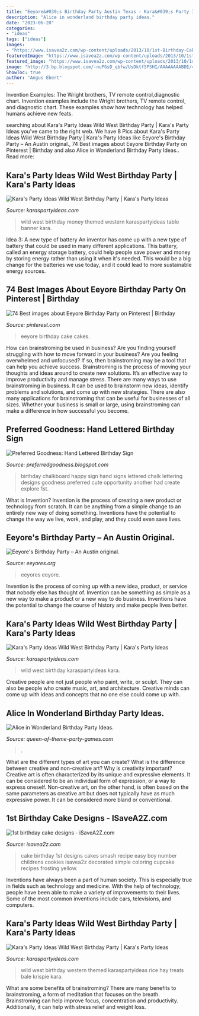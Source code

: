 ```yaml
---
title: "Eeyore&#039;s Birthday Party Austin Texas - Kara&#039;s Party Ideas Wild West Birthday Party"
description: "Alice in wonderland birthday party ideas."
date: "2023-06-20"
categories:
- "ideas"
tags: ["ideas"]
images:
- "https://www.isavea2z.com/wp-content/uploads/2013/10/1st-Birthday-Cake-Ideas.jpg"
featuredImage: "https://www.isavea2z.com/wp-content/uploads/2013/10/1st-Birthday-Cake-Ideas.jpg"
featured_image: "https://www.isavea2z.com/wp-content/uploads/2013/10/1st-Birthday-Cake-Ideas.jpg"
image: "http://3.bp.blogspot.com/-nuPGsD_qbfw/UsDktf5PSHI/AAAAAAAABDE/4LTTGzo4VFM/s1600/P1000328.jpg"
ShowToc: true
author: "Angus Ebert"
---
```



Invention Examples: The Wright brothers, TV remote control,diagnostic chart.
Invention examples include the Wright brothers, TV remote control, and diagnostic chart. These examples show how technology has helped humans achieve new feats.

	

		
searching about Kara&#039;s Party Ideas Wild West Birthday Party | Kara&#039;s Party Ideas you've came to the right web. We have 8 Pics about Kara&#039;s Party Ideas Wild West Birthday Party | Kara&#039;s Party Ideas like Eeyore&#039;s Birthday Party – An Austin original., 74 Best images about Eeyore Birthday Party on Pinterest | Birthday and also Alice in Wonderland Birthday Party Ideas.. Read more:
		
    
## Kara&#039;s Party Ideas Wild West Birthday Party | Kara&#039;s Party Ideas

<img loading=lazy src="https://karaspartyideas.com/wp-content/uploads/2017/02/Wild-West-Birthday-Party-via-Karas-Party-Ideas-KarasPartyIdeas.com22.jpg" onerror="this.onerror=null;this.src='https://tse4.mm.bing.net/th?id=OIP.ihxYp-jm2TWEt9JnghCAGwHaFj&amp;pid=15.1';" alt="Kara&#039;s Party Ideas Wild West Birthday Party | Kara&#039;s Party Ideas">

_Source: karaspartyideas.com_

>wild west birthday money themed western karaspartyideas table banner kara. 

	

Idea 3: A new type of battery
An inventor has come up with a new type of battery that could be used in many different applications. This battery, called an energy storage battery, could help people save power and money by storing energy rather than using it when it's needed. This would be a big change for the batteries we use today, and it could lead to more sustainable energy sources.

    
## 74 Best Images About Eeyore Birthday Party On Pinterest | Birthday

<img loading=lazy src="https://s-media-cache-ak0.pinimg.com/736x/3b/d5/4e/3bd54e7365a1cb34214ad3acfc97617d.jpg" onerror="this.onerror=null;this.src='https://tse1.mm.bing.net/th?id=OIP.isDImSHXt6crmvzKTh1KLgHaJ3&amp;pid=15.1';" alt="74 Best images about Eeyore Birthday Party on Pinterest | Birthday">

_Source: pinterest.com_

>eeyore birthday cake cakes. 

	

How can brainstroming be used in business?
Are you finding yourself struggling with how to move forward in your business? Are you feeling overwhelmed and unfocused? If so, then brainstroming may be a tool that can help you achieve success. Brainstroming is the process of moving your thoughts and ideas around to create new solutions. It’s an effective way to improve productivity and manage stress.
There are many ways to use brainstroming in business. It can be used to brainstorm new ideas, identify problems and solutions, and come up with new strategies. There are also many applications for brainstroming that can be useful for businesses of all sizes. Whether your business is small or large, using brainstroming can make a difference in how successful you become.

    
## Preferred Goodness: Hand Lettered Birthday Sign

<img loading=lazy src="http://3.bp.blogspot.com/-nuPGsD_qbfw/UsDktf5PSHI/AAAAAAAABDE/4LTTGzo4VFM/s1600/P1000328.jpg" onerror="this.onerror=null;this.src='https://tse2.mm.bing.net/th?id=OIP.xEIJD6QawAPvAyGEhfKTCAHaLd&amp;pid=15.1';" alt="Preferred Goodness: Hand Lettered Birthday Sign">

_Source: preferredgoodness.blogspot.com_

>birthday chalkboard happy sign hand signs lettered chalk lettering designs goodness preferred cute opportunity another had create explore 1st. 

	

What is Invention?
Invention is the process of creating a new product or technology from scratch. It can be anything from a simple change to an entirely new way of doing something. Inventions have the potential to change the way we live, work, and play, and they could even save lives.

    
## Eeyore&#039;s Birthday Party – An Austin Original.

<img loading=lazy src="http://eeyores.org/wp-content/uploads/2020/04/0423201454_HDR.jpeg" onerror="this.onerror=null;this.src='https://tse2.mm.bing.net/th?id=OIP._itxfW9vZOwzSnyxYgV1VgHaIx&amp;pid=15.1';" alt="Eeyore&#039;s Birthday Party – An Austin original.">

_Source: eeyores.org_

>eeyores eeyore. 

	

Invention is the process of coming up with a new idea, product, or service that nobody else has thought of. Invention can be something as simple as a new way to make a product or a new way to do business. Inventions have the potential to change the course of history and make people lives better.

    
## Kara&#039;s Party Ideas Wild West Birthday Party | Kara&#039;s Party Ideas

<img loading=lazy src="http://karaspartyideas.com/wp-content/uploads/2017/02/Wild-West-Birthday-Party-via-Karas-Party-Ideas-KarasPartyIdeas.com8_.jpg" onerror="this.onerror=null;this.src='https://tse2.mm.bing.net/th?id=OIP.RmjhAHdB4cC99bvxqnYkGQHaFj&amp;pid=15.1';" alt="Kara&#039;s Party Ideas Wild West Birthday Party | Kara&#039;s Party Ideas">

_Source: karaspartyideas.com_

>wild west birthday karaspartyideas kara. 

	

Creative people are not just people who paint, write, or sculpt. They can also be people who create music, art, and architecture. Creative minds can come up with ideas and concepts that no one else could come up with.

    
## Alice In Wonderland Birthday Party Ideas.

<img loading=lazy src="https://www.queen-of-theme-party-games.com/images/xwonderland-birthday-party.jpg.pagespeed.ic.dCpt3jLkLf.jpg" onerror="this.onerror=null;this.src='https://tse3.mm.bing.net/th?id=OIP.hVCpkhI-AyOlkfL5CcWJywHaGX&amp;pid=15.1';" alt="Alice in Wonderland Birthday Party Ideas.">

_Source: queen-of-theme-party-games.com_

>. 

	

What are the different types of art you can create? What is the difference between creative and non-creative art? Why is creativity important?
Creative art is often characterized by its unique and expressive elements. It can be considered to be an individual form of expression, or a way to express oneself. Non-creative art, on the other hand, is often based on the same parameters as creative art but does not typically have as much expressive power. It can be considered more bland or conventional.

    
## 1st Birthday Cake Designs - ISaveA2Z.com

<img loading=lazy src="https://www.isavea2z.com/wp-content/uploads/2013/10/1st-Birthday-Cake-Ideas.jpg" onerror="this.onerror=null;this.src='https://tse2.mm.bing.net/th?id=OIP.hHxZD9VMkvHvJbPYnl3utAHaKl&amp;pid=15.1';" alt="1st birthday cake designs - iSaveA2Z.com">

_Source: isavea2z.com_

>cake birthday 1st designs cakes smash recipe easy boy number childrens cookies isavea2z decorated simple coloring cupcake recipes frosting yellow. 

	

Inventions have always been a part of human society. This is especially true in fields such as technology and medicine. With the help of technology, people have been able to make a variety of improvements to their lives. Some of the most common inventions include cars, televisions, and computers.

    
## Kara&#039;s Party Ideas Wild West Birthday Party | Kara&#039;s Party Ideas

<img loading=lazy src="https://karaspartyideas.com/wp-content/uploads/2017/02/Wild-West-Birthday-Party-via-Karas-Party-Ideas-KarasPartyIdeas.com24.jpg" onerror="this.onerror=null;this.src='https://tse3.mm.bing.net/th?id=OIP.qhcV2fv5VSCaZ4FrltoX3AHaJ3&amp;pid=15.1';" alt="Kara&#039;s Party Ideas Wild West Birthday Party | Kara&#039;s Party Ideas">

_Source: karaspartyideas.com_

>wild west birthday western themed karaspartyideas rice hay treats bale krispie kara. 

	

What are some benefits of brainstroming?
There are many benefits to brainstroming, a form of meditation that focuses on the breath. Brainstroming can help improve focus, concentration and productivity. Additionally, it can help with stress relief and weight loss.

